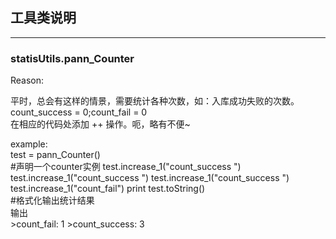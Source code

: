 ## 工具类说明
***
### statisUtils.pann_Counter
Reason:

平时，总会有这样的情景，需要统计各种次数，如：入库成功失败的次数。  
count_success = 0;count_fail = 0  
在相应的代码处添加 ++ 操作。呃，略有不便~

example:  
test = pann_Counter()  
\#声明一个counter实例
test.increase_1("count_success ")
test.increase_1("count_success ")
test.increase_1("count_success ")
test.increase_1("count_fail")
print test.toString()  
\#格式化输出统计结果  
输出  
\>count_fail:	1
\>count_success:	3
